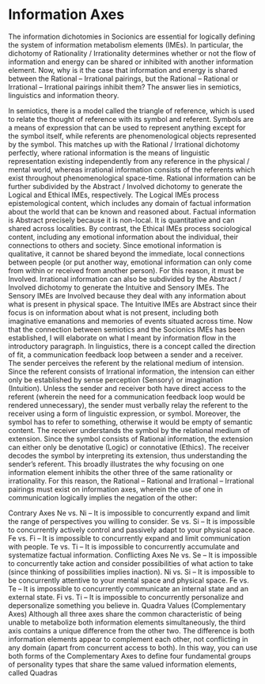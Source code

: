 # Information Axes

The information dichotomies in Socionics are essential for logically defining the system of information metabolism elements \(IMEs\). In particular, the dichotomy of Rationality / Irrationality determines whether or not the flow of information and energy can be shared or inhibited with another information element. Now, why is it the case that information and energy is shared between the Rational – Irrational pairings, but the Rational – Rational or Irrational – Irrational pairings inhibit them? The answer lies in semiotics, linguistics and information theory. 

In semiotics, there is a model called the triangle of reference, which is used to relate the thought of reference with its symbol and referent. Symbols are a means of expression that can be used to represent anything except for the symbol itself, while referents are phenomenological objects represented by the symbol. This matches up with the Rational / Irrational dichotomy perfectly, where rational information is the means of linguistic representation existing independently from any reference in the physical / mental world, whereas irrational information consists of the referents which exist throughout phenomenological space-time. Rational information can be further subdivided by the Abstract / Involved dichotomy to generate the Logical and Ethical IMEs, respectively. The Logical IMEs process epistemological content, which includes any domain of factual information about the world that can be known and reasoned about. Factual information is Abstract precisely because it is non-local. It is quantitative and can shared across localities. By contrast, the Ethical IMEs process sociological content, including any emotional information about the individual, their connections to others and society. Since emotional information is qualitative, it cannot be shared beyond the immediate, local connections between people \(or put another way, emotional information can only come from within or received from another person\). For this reason, it must be Involved. Irrational information can also be subdivided by the Abstract / Involved dichotomy to generate the Intuitive and Sensory IMEs. The Sensory IMEs are Involved because they deal with any information about what is present in physical space. The Intuitive IMEs are Abstract since their focus is on information about what is not present, including both imaginative emanations and memories of events situated across time. Now that the connection between semiotics and the Socionics IMEs has been established, I will elaborate on what I meant by information flow in the introductory paragraph. In linguistics, there is a concept called the direction of fit, a communication feedback loop between a sender and a receiver. The sender perceives the referent by the relational medium of intension. Since the referent consists of Irrational information, the intension can either only be established by sense perception \(Sensory\) or imagination \(Intuition\). Unless the sender and receiver both have direct access to the referent \(wherein the need for a communication feedback loop would be rendered unnecessary\), the sender must verbally relay the referent to the receiver using a form of linguistic expression, or symbol. Moreover, the symbol has to refer to something, otherwise it would be empty of semantic content. The receiver understands the symbol by the relational medium of extension. Since the symbol consists of Rational information, the extension can either only be denotative \(Logic\) or connotative \(Ethics\). The receiver decodes the symbol by interpreting its extension, thus understanding the sender’s referent. This broadly illustrates the why focusing on one information element inhibits the other three of the same rationality or irrationality. For this reason, the Rational – Rational and Irrational – Irrational pairings must exist on information axes, wherein the use of one in communication logically implies the negation of the other:

Contrary Axes Ne vs. Ni – It is impossible to concurrently expand and limit the range of perspectives you willing to consider. Se vs. Si – It is impossible to concurrently actively control and passively adapt to your physical space. Fe vs. Fi – It is impossible to concurrently expand and limit communication with people. Te vs. Ti – It is impossible to concurrently accumulate and systematize factual information. Conflicting Axes Ne vs. Se – It is impossible to concurrently take action and consider possibilities of what action to take \(since thinking of possibilities implies inaction\). Ni vs. Si – It is impossible to be concurrently attentive to your mental space and physical space. Fe vs. Te – It is impossible to concurrently communicate an internal state and an external state. Fi vs. Ti – It is impossible to concurrently personalize and depersonalize something you believe in. Quadra Values \(Complementary Axes\) Although all three axes share the common characteristic of being unable to metabolize both information elements simultaneously, the third axis contains a unique difference from the other two. The difference is both information elements appear to complement each other, not conflicting in any domain \(apart from concurrent access to both\). In this way, you can use both forms of the Complementary Axes to define four fundamental groups of personality types that share the same valued information elements, called Quadras

